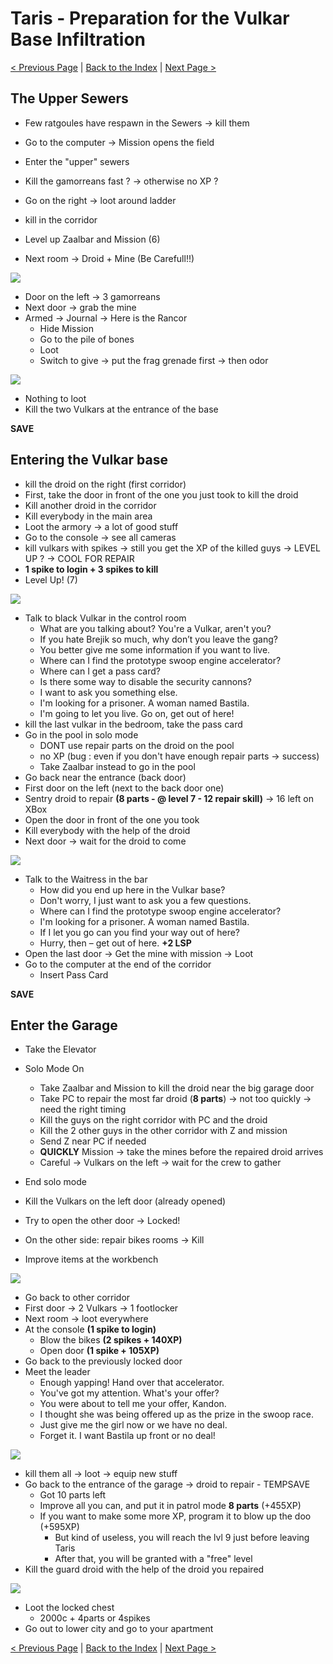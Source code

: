 # Taris - Preparation for the Vulkar Base Infiltration

[< Previous Page](./025_Taris.md)
| [Back to the Index](./000_Index.md)
| [Next Page >](./027_Taris.md)


## The Upper Sewers

- Few ratgoules have respawn in the Sewers -> kill them
- Go to the computer -> Mission opens the field
- Enter the "upper" sewers


- Kill the gamorreans fast ? -> otherwise no XP ?
- Go on the right -> loot around ladder
- kill in the corridor
- Level up Zaalbar and Mission (6)
- Next room -> Droid + Mine (Be Carefull!!)

![](../resources/images/screenshots/tarisSewersWater.png)

- Door on the left -> 3 gamorreans
- Next door -> grab the mine
- Armed -> Journal -> Here is the Rancor
    - Hide Mission
    - Go to the pile of bones
    - Loot
    - Switch to give -> put the frag grenade first -> then odor

![](../resources/images/screenshots/tarisSewersRancor.png)

- Nothing to loot
- Kill the two Vulkars at the entrance of the base

**SAVE**


## Entering the Vulkar base

- kill the droid on the right (first corridor)
- First, take the door in front of the one you just took to kill the droid
- Kill another droid in the corridor
- Kill everybody in the main area
- Loot the armory -> a lot of good stuff
- Go to the console -> see all cameras
- kill vulkars with spikes -> still you get the XP of the killed guys -> LEVEL UP ? -> COOL FOR REPAIR
- **1 spike to login + 3 spikes to kill**
- Level Up! (7)

![](../resources/images/screenshots/tarisVulkarBaseComputer.png)

- Talk to black Vulkar in the control room
    - What are you talking about? You're a Vulkar, aren't you?
    - If you hate Brejik so much, why don’t you leave the gang?
    - You better give me some information if you want to live.
    - Where can I find the prototype swoop engine accelerator?
    - Where can I get a pass card?
    - Is there some way to disable the security cannons?
    - I want to ask you something else.
    - I'm looking for a prisoner. A woman named Bastila.
    - I'm going to let you live. Go on, get out of here!
- kill the last vulkar in the bedroom, take the pass card
- Go in the pool in solo mode
    - DONT use repair parts on the droid on the pool
    - no XP (bug : even if you don't have enough repair parts -> success)
    - Take Zaalbar instead to go in the pool
- Go back near the entrance (back door)
- First door on the left (next to the back door one)
- Sentry droid to repair **(8 parts - @ level 7 - 12 repair skill)** -> 16 left on XBox
- Open the door in front of the one you took
- Kill everybody with the help of the droid
- Next door -> wait for the droid to come

![](../resources/images/screenshots/tarisVulkarBaseBarDroidHelp.png)

- Talk to the Waitress in the bar
    - How did you end up here in the Vulkar base?
    - Don't worry, I just want to ask you a few questions.
    - Where can I find the prototype swoop engine accelerator?
    - I'm looking for a prisoner. A woman named Bastila.
    - If I let you go can you find your way out of here?
    - Hurry, then – get out of here. **+2 LSP**
- Open the last door -> Get the mine with mission -> Loot
- Go to the computer at the end of the corridor
    - Insert Pass Card

**SAVE**


## Enter the Garage

- Take the Elevator
- Solo Mode On
    - Take Zaalbar and Mission to kill the droid near the big garage door
    - Take PC to repair the most far droid (**8 parts**) -> not too quickly -> need the right timing
    - Kill the guys on the right corridor with PC and the droid
    - Kill the 2 other guys in the other corridor with Z and mission
    - Send Z near PC if needed
    - **QUICKLY** Mission -> take the mines before the repaired droid arrives
    - Careful -> Vulkars on the left -> wait for the crew to gather


- End solo mode
- Kill the Vulkars on the left door (already opened)
- Try to open the other door -> Locked!
- On the other side: repair bikes rooms -> Kill
- Improve items at the workbench

![](../resources/images/screenshots/tarisVulkarBaseWorkbench.png)


- Go back to other corridor
- First door -> 2 Vulkars -> 1 footlocker
- Next room -> loot everywhere
- At the console **(1 spike to login)**
    - Blow the bikes **(2 spikes + 140XP)**
    - Open door **(1 spike + 105XP)**
- Go back to the previously locked door
- Meet the leader
    - Enough yapping! Hand over that accelerator.
    - You've got my attention. What's your offer?
    - You were about to tell me your offer, Kandon.
    - I thought she was being offered up as the prize in the swoop race.
    - Just give me the girl now or we have no deal.
    - Forget it. I want Bastila up front or no deal!

![](../resources/images/screenshots/tarisVulkarBaseLeader.png)

- kill them all -> loot -> equip new stuff
- Go back to the entrance of the garage -> droid to repair - TEMPSAVE
    - Got 10 parts left
    - Improve all you can, and put it in patrol mode **8 parts** (+455XP)
    - If you want to make some more XP, program it to blow up the doo (+595XP)
        - But kind of useless, you will reach the lvl 9 just before leaving Taris
        - After that, you will be granted with a "free" level
- Kill the guard droid with the help of the droid you repaired

![](../resources/images/screenshots/tarisVulkarBaseGarageDroidGuard.png)

- Loot the locked chest
    - 2000c + 4parts or 4spikes
- Go out to lower city and go to your apartment


[< Previous Page](./025_Taris.md)
| [Back to the Index](./000_Index.md)
| [Next Page >](./027_Taris.md)
